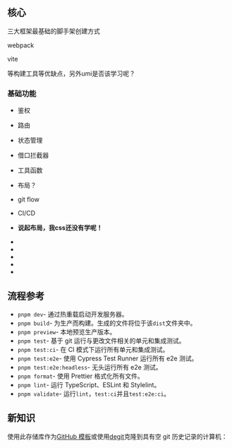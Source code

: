 ## 核心

三大框架最基础的脚手架创建方式

webpack

vite

等构建工具等优缺点，另外umi是否该学习呢？

### 基础功能

- 鉴权

- 路由

- 状态管理

- 借口拦截器

- 工具函数

- 布局？

- git flow

- CI/CD

- **说起布局，我css还没有学呢！**

- 

- 

- 

- 

- 


## 流程参考

- `pnpm dev`- 通过热重载启动开发服务器。
- `pnpm build`- 为生产而构建。生成的文件将位于该`dist`文件夹中。
- `pnpm preview`- 本地预览生产版本。
- `pnpm test`- 基于 git 运行与更改文件相关的单元和集成测试。
- `pnpm test:ci`- 在 CI 模式下运行所有单元和集成测试。
- `pnpm test:e2e`- 使用 Cypress Test Runner 运行所有 e2e 测试。
- `pnpm test:e2e:headless`- 无头运行所有 e2e 测试。
- `pnpm format`- 使用 Prettier 格式化所有文件。
- `pnpm lint`- 运行 TypeScript、ESLint 和 Stylelint。
- `pnpm validate`- 运行`lint`，`test:ci`并且`test:e2e:ci`。





## 新知识

使用此存储库作为[GitHub 模板](https://github.com/wtchnm/Vitamin/generate)或使用[degit](https://github.com/Rich-Harris/degit)克隆到具有空 git 历史记录的计算机：

